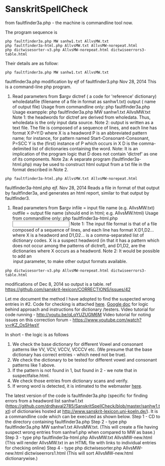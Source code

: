 SanskritSpellCheck
==================

from faultfinder3a.php - the machine is commandline tool now.

The program sequence is 
```
php faultfinder3a.php MW sanhw1.txt AllvsMW.txt
php faultfinder3a-html.php AllvsMW.txt AllvsMW-norepeat.html
php dictwisesorter-v3.php AllvsMW-norepeat.html dictwiseerrors3-table.html
```

Their details are as follow:

```
php faultfinder3a.php MW sanhw1.txt AllvsMW.txt
```

faultfinder3a.php modification by ejf of faultfinder3.php
Nov 28, 2014
This is a command-line php program.
1. Read parameters from $argv
dictref ( a code for 'reference' dictionary)
wholedatafile (filename of a file in format as sanhw1.txt)
output ( name of output file)
Usage from commandline only:
php faultfinder3a.php <dictref> <wholedatafile> <output>
Usage exampple:
php faultfinder3a.php MW sanhw1.txt AllvsMW.txt
Note 1: the headwords for dictref are derived from wholedata.
Thus, wholedata is the only input data source.
Note 2: output is written as a text file. The file is composed of
a sequence of lines, and each line has format
X:P=Y:D where
X is a headword
P is an abbreviated pattern name; for instance,
for pattern named Start-Consonant-Consonant, P=SCC
Y is the (first) instance of P which occurs in X
D is the comma-delimited list of dictionaries containing the word.
Note: It is an implication of the program logic that D does not contain
'dictref' as one of its components.
Note 2a: A separate program (faultfinder3a-html.php) may be used to
construct html output from a txt file in the format described in
Note 2.

```
php faultfinder3a-html.php AllvsMW.txt AllvsMW-norepeat.html
```

faultfinder3a-html.php
ejf. Nov 28, 2014
Reads a file in format of that output by faultfinder3a,
and generates an html report, similar to that output by faultfinder3.
1. Read parameters from $argv
infile = input file name (e.g. AllvsMW.txt)
outfile = output file name (should end in html; e.g. AllvsMW.html)
Usage from commandline only:
php faultfinder3a-html.php <input> <output>
Note 1: The input file format is that of a file composed of
a sequence of lines, and each line has format
X:D1,D2...
where X is a headword and D1,D2... is a comma-separated list of
dictionary codes. X is a suspect headword (in that it has
a pattern which does not occur among the patterns of dictref),
and D1,D2, are the dictionaries where X occurs as a headword.
Note 2: It would be possible to add an <option> input parameter,
to make other output formats available.

```
php dictwisesorter-v3.php AllvsMW-norepeat.html dictwiseerrors3-table.html
```
modifications of Dec 8, 2014 so output is a table.
ref https://github.com/sanskrit-lexicon/CORRECTIONS/issues/42




Let me document the method I have adopted to find the suspected wrong entries in #2. 
Code for checking is attached <a href="https://github.com/drdhaval2785/SanskritSpellCheck">here</a>. 
<a href="https://docs.google.com/document/d/1G4HoDz9nuj2GPeHQopNVSnDEGrnXtoAuXFugj4sQHZg/edit?usp=sharing">Google doc</a> for logic behind approach and instructions for dictionary /testers.
Video tutorial for code running - http://youtu.be/qLqYUZUGM6M
Video tutorial for noting issues on this correction forum - https://www.youtube.com/watch?v=rKZ_OsSHwsY

In short - the logic is as follows
1. We check the base dictionary for different Vowel and consonant patterns like VV, VCV, VCCV, VCCCV etc. (We presume that the base dictionary has correct entries - which need not be true).
2. We check the dictionary to be tested for different vowel and consonant patterns like 1 above.
3. If the pattern is not found in 1, but found in 2 - we note that in suspectfalse.html.
4. We check those entries from dictionary scans and verify.
5. If wrong word is detected, it is intimated to the webmaster <a href="https://github.com/sanskrit-lexicon/CORRECTIONS/issues">here</a>.

The latest version of the code is faultfinder3a.php (specific for finding errors from a headword list sanhw1.txt (https://github.com/drdhaval2785/SanskritSpellCheck/blob/master/sanhw1.txt) of dictionaries hosted at http://www.sanskrit-lexicon.uni-koeln.de/).
It is a commandline code which can be executed as shown below.
Step 1 - CD to the directory containing faultfinder3a.php
Step 2 - type php faultfinder3a.php MW sanhw1.txt AllvsMW.txt. (This will create a file having suspect wrong entries from sanhw1.php when compared to MW as base.) 
Step 3 - type php faultfinder3a-html.php AllvsMW.txt AllvsMW-new.html (This will render AllvsMW.txt in an HTML file with links to individual entries for checking online)
Step 4 - type php dictwisesorter.php AllvsMW-new.html dictwiseerrors1.html (This will sort AllvsMW-new.html dictionarywise.)

